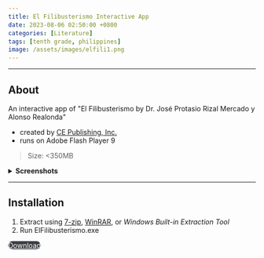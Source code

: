 ```yaml
---
title: El Filibusterismo Interactive App
date: 2023-08-06 02:50:00 +0800
categories: [Literature]
tags: [tenth grade, philippines]
image: /assets/images/elfili1.png
---
```


---

## About

An interactive app of "El Filibusterismo by Dr. José Protasio Rizal Mercado y Alonso Realonda" 
- created by [CE Publishing, Inc.](https://cepublishing.com/)
- runs on Adobe Flash Player 9

> Size: <350MB

<details> 
<summary><strong>Screenshots</strong></summary>
<img src="/assets/images/elfili2.png">
<img src="/assets/images/elfili3.png">
</details>

---

## Installation

1. Extract using [7-zip](https://www.7-zip.org/), [WinRAR](https://www.win-rar.com/), or *Windows Built-in Extraction Tool*
2. Run ElFilibusterismo.exe

<a href="https://github.com/migsmogumigs/elfilibusterismo/archive/refs/tags/latest.zip" class="btn btn-primary" style="border-radius: 20px;">Download</a>

<style>
.btn-primary {
    background-color: #3b3e42;
    color: #fff;
    border-color: #3b3e42;
}
.btn-primary:hover {
    background-color: #4c5056;
    color: #fff;
    border-color: #4c5056;
}
</style>